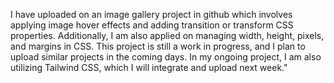  I have uploaded  on an image gallery project in github  which involves applying image hover effects and adding transition 
 or transform CSS properties.
 Additionally, I am also applied on managing width, height, pixels, and margins in CSS. 
 This project is still a work in progress, and I plan to upload similar projects in the coming days. 
 In my ongoing project, I am also utilizing Tailwind CSS, which I will integrate and upload next week."
